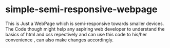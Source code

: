 # simple-semi-responsive-webpage
This is Just a WebPage which is semi-responsive towards smaller devices.
The Code though might help any aspiring web developer to understand the basics of html and css repectively and can use this code to his/her convenience ,
can also make changes accordingly.
